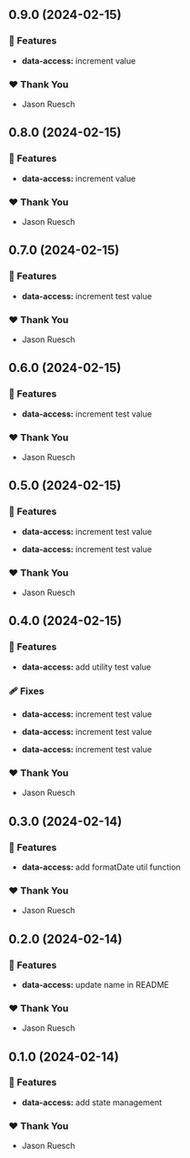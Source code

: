 ## 0.9.0 (2024-02-15)


### 🚀 Features

- **data-access:** increment value


### ❤️  Thank You

- Jason Ruesch

## 0.8.0 (2024-02-15)


### 🚀 Features

- **data-access:** increment value


### ❤️  Thank You

- Jason Ruesch

## 0.7.0 (2024-02-15)


### 🚀 Features

- **data-access:** increment test value


### ❤️  Thank You

- Jason Ruesch

## 0.6.0 (2024-02-15)


### 🚀 Features

- **data-access:** increment test value


### ❤️  Thank You

- Jason Ruesch

## 0.5.0 (2024-02-15)


### 🚀 Features

- **data-access:** increment test value

- **data-access:** increment test value


### ❤️  Thank You

- Jason Ruesch

## 0.4.0 (2024-02-15)


### 🚀 Features

- **data-access:** add utility test value


### 🩹 Fixes

- **data-access:** increment test value

- **data-access:** increment test value

- **data-access:** increment test value


### ❤️  Thank You

- Jason Ruesch

## 0.3.0 (2024-02-14)


### 🚀 Features

- **data-access:** add formatDate util function


### ❤️  Thank You

- Jason Ruesch

## 0.2.0 (2024-02-14)


### 🚀 Features

- **data-access:** update name in README


### ❤️  Thank You

- Jason Ruesch

## 0.1.0 (2024-02-14)


### 🚀 Features

- **data-access:** add state management


### ❤️  Thank You

- Jason Ruesch